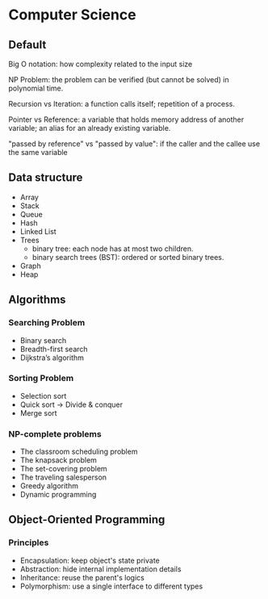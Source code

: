 # Computer Science

## Default
Big O notation: how complexity related to the input size
<!-- Memory/Addressing:  -->
<!-- Reading/Insertion/Deletion -->

NP Problem: the problem can be verified (but cannot be solved) in polynomial time.
<!-- https://en.wikipedia.org/wiki/P_versus_NP_problem#NP-completeness -->
<!-- https://en.wikipedia.org/wiki/NP-completeness -->

Recursion vs Iteration:
a function calls itself;
repetition of a process.

Pointer vs Reference:
a variable that holds memory address of another variable;
an alias for an already existing variable.
<!-- https://www.geeksforgeeks.org/pointers-vs-references-cpp/ -->

"passed by reference" vs "passed by value": if the caller and the callee use the same variable
<!-- https://stackoverflow.com/questions/373419/whats-the-difference-between-passing-by-reference-vs-passing-by-value -->


## Data structure
<!-- Different forms of restrictions -->
* Array
* Stack
* Queue
* Hash
* Linked List
* Trees
  * binary tree: each node has at most two children.
  * binary search trees (BST): ordered or sorted binary trees.
* Graph
* Heap


## Algorithms

### Searching Problem
* Binary search
* Breadth-first search
* Dijkstra’s algorithm

### Sorting Problem
* Selection sort
* Quick sort -> Divide & conquer
* Merge sort

<!-- ### Box Problem
* Recursion -->

### NP-complete problems
* The classroom scheduling problem
* The knapsack problem
* The set-covering problem
* The traveling salesperson
* Greedy algorithm
* Dynamic programming

<!-- ### Classification Problem:
k-nearest neighbors -->

## Object-Oriented Programming

### Principles

* Encapsulation: keep object's state private
* Abstraction: hide internal implementation details
* Inheritance: reuse the parent's logics
* Polymorphism: use a single interface to different types

<!-- Overriding / Overloading -->

